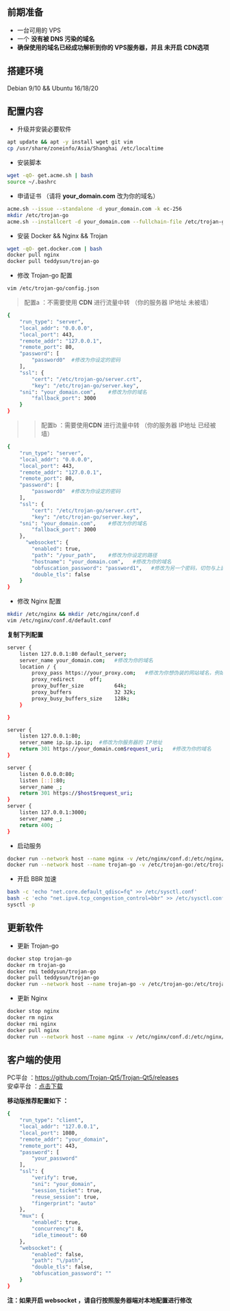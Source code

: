 ## 前期准备 
- 一台可用的 VPS   
- 一个 **没有被 DNS 污染的域名**    
- **确保使用的域名已经成功解析到你的 VPS服务器，并且 未开启 CDN选项**   
## 搭建环境
Debian 9/10 && Ubuntu 16/18/20
## 配置内容 
- 升级并安装必要软件   
```bash
apt update && apt -y install wget git vim
cp /usr/share/zoneinfo/Asia/Shanghai /etc/localtime
```
- 安装脚本 
```bash
wget -qO- get.acme.sh | bash 
source ~/.bashrc
```
- 申请证书 （请将 **your_domain.com** 改为你的域名）  
```bash
acme.sh --issue --standalone -d your_domain.com -k ec-256
mkdir /etc/trojan-go
acme.sh --installcert -d your_domain.com --fullchain-file /etc/trojan-go/server.crt --key-file /etc/trojan-go/server.key --ecc
```
- 安装 Docker && Nginx && Trojan     
```bash
wget -qO- get.docker.com | bash
docker pull nginx
docker pull teddysun/trojan-go
```
- 修改 Trojan-go 配置
```bash
vim /etc/trojan-go/config.json
```
> 配置a ：不需要使用 **CDN** 进行流量中转 （你的服务器 IP地址 未被墙）  
```bash
{
    "run_type": "server",
    "local_addr": "0.0.0.0",
    "local_port": 443,
    "remote_addr": "127.0.0.1",
    "remote_port": 80,
    "password": [
        "password0"  #修改为你设定的密码
    ],
    "ssl": {
        "cert": "/etc/trojan-go/server.crt",
        "key": "/etc/trojan-go/server.key",
	"sni": "your_domain.com",    #修改为你的域名
        "fallback_port": 3000 
    }
}
```
>> 配置b ：需要使用**CDN** 进行流量中转 （你的服务器 IP地址 已经被墙）  
```bash
{
    "run_type": "server",
    "local_addr": "0.0.0.0",
    "local_port": 443,
    "remote_addr": "127.0.0.1",
    "remote_port": 80,
    "password": [
        "password0"  #修改为你设定的密码
    ],
    "ssl": {
        "cert": "/etc/trojan-go/server.crt",
        "key": "/etc/trojan-go/server.key",
	"sni": "your_domain.com",    #修改为你的域名
        "fallback_port": 3000 
    },
      "websocket": {
        "enabled": true,
        "path": "/your_path",    #修改为你设定的路径
        "hostname": "your_domain.com",   #修改为你的域名
        "obfuscation_password": "password1",   #修改为另一个密码，切勿与上面的密码相同
        "double_tls": false
    }
}
```
- 修改 Nginx 配置  
```bash
mkdir /etc/nginx && mkdir /etc/nginx/conf.d
vim /etc/nginx/conf.d/default.conf
```
**复制下列配置**  
```bash
server {
    listen 127.0.0.1:80 default_server;
    server_name your_domain.com;   #修改为你的域名
    location / {
        proxy_pass https://your_proxy.com;   #修改为你想伪装的网站域名，例如 https://unsplash.com/  
        proxy_redirect     off;
        proxy_buffer_size          64k; 
        proxy_buffers              32 32k; 
        proxy_busy_buffers_size    128k;  
    }

}

server {
    listen 127.0.0.1:80;
    server_name ip.ip.ip.ip;  #修改为你服务器的 IP地址
    return 301 https://your_domain.com$request_uri;   #修改为你的域名
}

server {
    listen 0.0.0.0:80;
    listen [::]:80;
    server_name _;
    return 301 https://$host$request_uri;
}
server {
	listen 127.0.0.1:3000;
	server_name _;
	return 400;
}
```
- 启动服务  
```bash
docker run --network host --name nginx -v /etc/nginx/conf.d:/etc/nginx/conf.d --restart=always -d nginx
docker run --network host --name trojan-go -v /etc/trojan-go:/etc/trojan-go --restart=always -d teddysun/trojan-go
```
- 开启 BBR 加速 
```bash
bash -c 'echo "net.core.default_qdisc=fq" >> /etc/sysctl.conf'
bash -c 'echo "net.ipv4.tcp_congestion_control=bbr" >> /etc/sysctl.conf'
sysctl -p
```
## 更新软件
- 更新 Trojan-go
```bash
docker stop trojan-go
docker rm trojan-go
docker rmi teddysun/trojan-go
docker pull teddysun/trojan-go
docker run --network host --name trojan-go -v /etc/trojan-go:/etc/trojan-go --restart=always -d teddysun/trojan-go
```
- 更新 Nginx
```bash
docker stop nginx
docker rm nginx
docker rmi nginx
docker pull nginx
docker run --network host --name nginx -v /etc/nginx/conf.d:/etc/nginx/conf.d --restart=always -d nginx
```
## 客户端的使用 
PC平台 ：https://github.com/Trojan-Qt5/Trojan-Qt5/releases   
安卓平台 ：[点击下载](https://github.com/charlieethan/firewall-proxy/releases/download/V0.5.1m/Igniter-Go-v0.5.1.apk)			

**移动版推荐配置如下 ：**		
```bash
{
    "run_type": "client",
    "local_addr": "127.0.0.1",
    "local_port": 1080,
    "remote_addr": "your_domain",
    "remote_port": 443,
    "password": [
        "your_password"
    ],
    "ssl": {
        "verify": true,
        "sni": "your_domain",
        "session_ticket": true,
        "reuse_session": true,
        "fingerprint": "auto"
    },
    "mux": {
        "enabled": true,
        "concurrency": 8,
        "idle_timeout": 60
    },
    "websocket": {
        "enabled": false,
        "path": "\/path",
        "double_tls": false,
        "obfuscation_password": ""
    }
}
```		
**注：如果开启 websocket ，请自行按照服务器端对本地配置进行修改**
